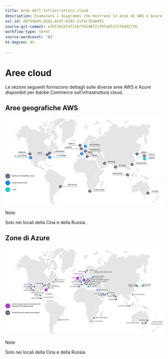 ```yaml
---
title: Aree dell'infrastruttura cloud
description: Esaminare i diagrammi che mostrano le aree di AWS e Azure disponibili per Adobe Commerce.
exl-id: d8f59845-8281-4c9f-8101-51f9c35a0455
source-git-commit: e76f101df47116f7b246f21f0fe0fa72769d2776
workflow-type: tm+mt
source-wordcount: '62'
ht-degree: 0%

---
```


# Aree cloud

Le sezioni seguenti forniscono dettagli sulle diverse aree AWS e Azure disponibili per Adobe Commerce sull’infrastruttura cloud.

## Aree geografiche AWS

![Diagramma che mostra le aree di AWS](../../../assets/playbooks/aws-regions.svg)

>[!NOTE]
>
> Solo nei locali della Cina e della Russia.

## Zone di Azure

![Diagramma che mostra le aree di Azure](../../../assets/playbooks/azure-regions.svg)

>[!NOTE]
>
> Solo nei locali della Cina e della Russia.
